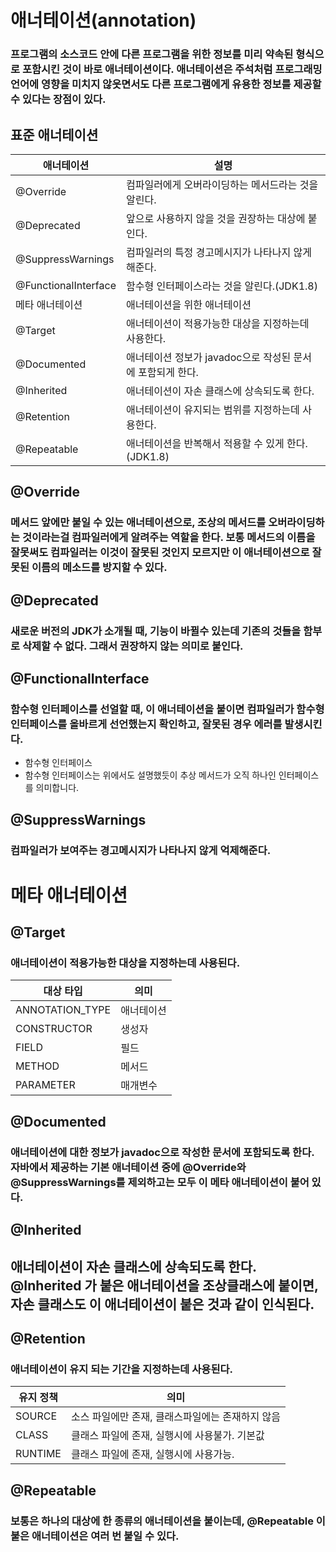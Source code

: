 # 애너테이션(annotation)

### 프로그램의 소스코드 안에 다른 프로그램을 위한 정보를 미리 약속된 형식으로 포함시킨 것이 바로 애너테이션이다. 애너테이션은 주석처럼 프로그래밍 언어에 영향을 미치지 않읏면서도 다른 프로그램에게 유용한 정보를 제공할 수 있다는 장점이 있다.

## 표준 애너테이션
| 애너테이션                | 설명                                   |
|----------------------|--------------------------------------|
| @Override            | 컴파일러에게 오버라이딩하는 메서드라는 것을 알린다.         |
| @Deprecated          | 앞으로 사용하지 않을 것을 권장하는 대상에 붙인다.         |
| @SuppressWarnings    | 컴파일러의 특정 경고메시지가 나타나지 않게 해준다.         |
| @FunctionalInterface | 함수형 인터페이스라는 것을 알린다.(JDK1.8)          |
| 메타 애너테이션             | 애너테이션을 위한 애너테이션                      |
| @Target              | 애너테이션이 적용가능한 대상을 지정하는데 사용한다.         |
| @Documented          | 애너테이션 정보가 javadoc으로 작성된 문서에 포함되게 한다. |
| @Inherited           | 애너테이션이 자손 클래스에 상속되도록 한다.             |
| @Retention           | 애너테이션이 유지되는 범위를 지정하는데 사용한다.          |
| @Repeatable          | 애너테이션을 반복해서 적용할 수 있게 한다.(JDK1.8)     |

## @Override
### 메서드 앞에만 붙일 수 있는 애너테이션으로, 조상의 메서드를 오버라이딩하는 것이라는걸 컴파일러에게 알려주는 역할을 한다. 보통 메서드의 이름을 잘못써도 컴파일러는 이것이 잘못된 것인지 모르지만 이 애너테이션으로 잘못된 이름의 메소드를 방지할 수 있다.

## @Deprecated
### 새로운 버전의 JDK가 소개될 때, 기능이 바뀔수 있는데 기존의 것들을 함부로 삭제할 수 없다. 그래서 권장하지 않는 의미로 붙인다.

## @FunctionalInterface
### 함수형 인터페이스를 선얼할 때, 이 애너테이션을 붙이면 컴파일러가 함수형 인터페이스를 올바르게 선언했는지 확인하고, 잘못된 경우 에러를 발생시킨다.
 
- 함수형 인터페이스
- 함수형 인터페이스는 위에서도 설명했듯이 추상 메서드가 오직 하나인 인터페이스를 의미합니다.

## @SuppressWarnings
### 컴파일러가 보여주는 경고메시지가 나타나지 않게 억제해준다.

# 메타 애너테이션
## @Target
### 애너테이션이 적용가능한 대상을 지정하는데 사용된다.
| 대상 타입           | 의미    |
|-----------------|-------|
| ANNOTATION_TYPE | 애너테이션 |
| CONSTRUCTOR     | 생성자   |
| FIELD           | 필드    |
| METHOD          | 메서드   |
| PARAMETER       | 매개변수  |

## @Documented
### 애너테이션에 대한 정보가 javadoc으로 작성한 문서에 포함되도록 한다. 자바에서 제공하는 기본 애너테이션 중에 @Override와 @SuppressWarnings를 제외하고는 모두 이 메타 애너테이션이 붙어 있다.

## @Inherited
## 애너테이션이 자손 클래스에 상속되도록 한다. @Inherited 가 붙은 애너테이션을 조상클래스에 붙이면, 자손 클래스도 이 애너테이션이 붙은 것과 같이 인식된다.

## @Retention
### 애너테이션이 유지 되는 기간을 지정하는데 사용된다.
| 유지 정책   | 의미                          |
|---------|-----------------------------|
| SOURCE  | 소스 파일에만 존재, 클래스파일에는 존재하지 않음 |
| CLASS   | 클래스 파일에 존재, 실행시에 사용불가. 기본값  |
| RUNTIME | 클래스 파일에 존재, 실행시에 사용가능.      |

## @Repeatable
### 보통은 하나의 대상에 한 종류의 애너테이션을 붙이는데, @Repeatable 이 붙은 애너테이션은 여러 번 붙일 수 있다.